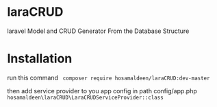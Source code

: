 # laraCRUD
laravel Model and CRUD Generator From the Database Structure 

# Installation
run this command ``` composer require hosamaldeen/laraCRUD:dev-master```

then add service provider to you app config in path config/app.php ```hosamaldeen\laraCRUD\LaraCRUDServiceProvider::class```

